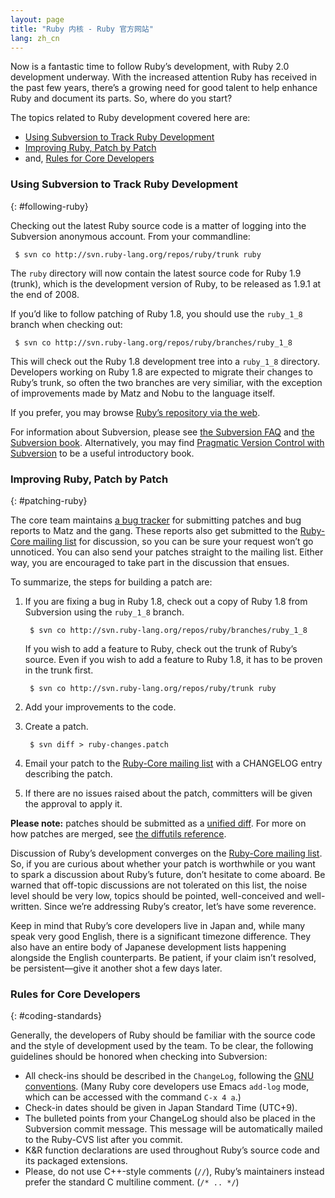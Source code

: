 ```yaml
---
layout: page
title: "Ruby 内核 - Ruby 官方网站"
lang: zh_cn
---
```


Now is a fantastic time to follow Ruby’s development, with Ruby 2.0
development underway. With the increased attention Ruby has received in
the past few years, there’s a growing need for good talent to help
enhance Ruby and document its parts. So, where do you start?

The topics related to Ruby development covered here are:

* [Using Subversion to Track Ruby Development](#following-ruby)
* [Improving Ruby, Patch by Patch](#patching-ruby)
* and, [Rules for Core Developers](#coding-standards)

### Using Subversion to Track Ruby Development
{: #following-ruby}

Checking out the latest Ruby source code is a matter of logging into the
Subversion anonymous account. From your commandline:

    
     $ svn co http://svn.ruby-lang.org/repos/ruby/trunk ruby

The `ruby` directory will now contain the latest source code for Ruby
1.9 (trunk), which is the development version of Ruby, to be released as
1.9.1 at the end of 2008.

If you’d like to follow patching of Ruby 1.8, you should use the
`ruby_1_8` branch when checking out:

    
     $ svn co http://svn.ruby-lang.org/repos/ruby/branches/ruby_1_8

This will check out the Ruby 1.8 development tree into a `ruby_1_8`
directory. Developers working on Ruby 1.8 are expected to migrate their
changes to Ruby’s trunk, so often the two branches are very similiar,
with the exception of improvements made by Matz and Nobu to the language
itself.

If you prefer, you may browse [Ruby’s repository via the web][1].

For information about Subversion, please see [the Subversion FAQ][2] and
[the Subversion book][3]. Alternatively, you may find [Pragmatic Version
Control with Subversion][4] to be a useful introductory book.

### Improving Ruby, Patch by Patch
{: #patching-ruby}

The core team maintains [a bug tracker][5] for submitting patches and
bug reports to Matz and the gang. These reports also get submitted to
the [Ruby-Core mailing list](/en/community/mailing-lists/) for
discussion, so you can be sure your request won’t go unnoticed. You can
also send your patches straight to the mailing list. Either way, you are
encouraged to take part in the discussion that ensues.

To summarize, the steps for building a patch are:

1.  If you are fixing a bug in Ruby 1.8, check out a copy of Ruby 1.8
    from Subversion using the `ruby_1_8` branch.
        
         $ svn co http://svn.ruby-lang.org/repos/ruby/branches/ruby_1_8
    
    If you wish to add a feature to Ruby, check out the trunk of Ruby’s
    source. Even if you wish to add a feature to Ruby 1.8, it has to be
    proven in the trunk first.
        
         $ svn co http://svn.ruby-lang.org/repos/ruby/trunk ruby

2.  Add your improvements to the code.
3.  Create a patch.
        
         $ svn diff > ruby-changes.patch

4.  Email your patch to the [Ruby-Core mailing
    list](/en/community/mailing-lists/) with a CHANGELOG entry
    describing the patch.
5.  If there are no issues raised about the patch, committers will be
    given the approval to apply it.

**Please note:** patches should be submitted as a [unified diff][6]. For
more on how patches are merged, see [the diffutils reference][7].

Discussion of Ruby’s development converges on the [Ruby-Core mailing
list](/en/community/mailing-lists/). So, if you are curious
about whether your patch is worthwhile or you want to spark a discussion
about Ruby’s future, don’t hesitate to come aboard. Be warned that
off-topic discussions are not tolerated on this list, the noise level
should be very low, topics should be pointed, well-conceived and
well-written. Since we’re addressing Ruby’s creator, let’s have some
reverence.

Keep in mind that Ruby’s core developers live in Japan and, while many
speak very good English, there is a significant timezone difference.
They also have an entire body of Japanese development lists happening
alongside the English counterparts. Be patient, if your claim isn’t
resolved, be persistent—give it another shot a few days later.

### Rules for Core Developers
{: #coding-standards}

Generally, the developers of Ruby should be familiar with the source
code and the style of development used by the team. To be clear, the
following guidelines should be honored when checking into Subversion:

* All check-ins should be described in the `ChangeLog`, following the
  [GNU conventions][8]. (Many Ruby core developers use Emacs `add-log`
  mode, which can be accessed with the command `C-x 4 a`.)
* Check-in dates should be given in Japan Standard Time (UTC+9).
* The bulleted points from your ChangeLog should also be placed in the
  Subversion commit message. This message will be automatically mailed
  to the Ruby-CVS list after you commit.
* K&amp;R function declarations are used throughout Ruby’s source code
  and its packaged extensions.
* Please, do not use C++-style comments (`//`), Ruby’s maintainers
  instead prefer the standard C multiline comment. (`/* .. */`)



[1]: http://svn.ruby-lang.org/cgi-bin/viewvc.cgi/ 
[2]: http://subversion.tigris.org/faq.html 
[3]: http://svnbook.org 
[4]: http://www.pragmaticprogrammer.com/titles/svn/ 
[5]: http://redmine.ruby-lang.org/ 
[6]: http://www.gnu.org/software/diffutils/manual/html_node/Unified-Format.html 
[7]: http://www.gnu.org/software/diffutils/manual/html_node/Merging-with-patch.html#Merging%20with%20patch 
[8]: http://www.gnu.org/prep/standards/standards.html#Change-Logs 
